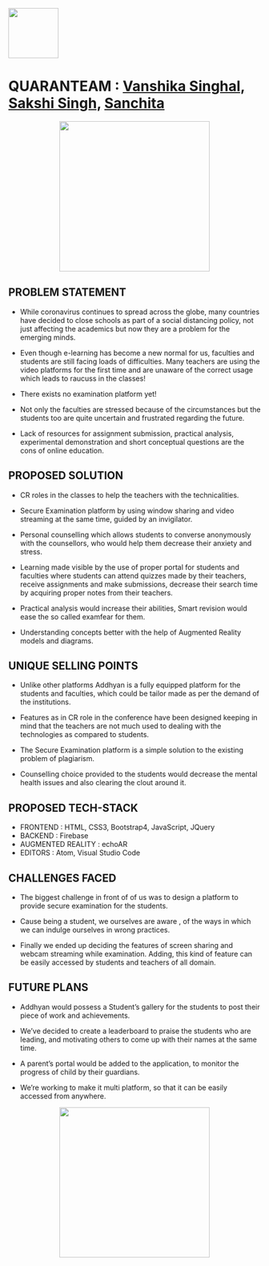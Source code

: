 <p align=""><img src="https://github.com/SanchitaMishra170676/Eduthon/blob/master/eduTHON.png" width="100"/></p>

# QUARANTEAM : [Vanshika Singhal,](https://www.linkedin.com/in/vanshika-singhal-3a4a301a7/ "View Linkdin Profile") [Sakshi Singh,](https://www.linkedin.com/in/sakshi-singh-988b9a1aa/ "View Linkdin Profile") [Sanchita](https://www.linkedin.com/in/sanchita-mishra-1b622a196/ "View Linkdin Profile")
<p align="center"><img src="https://github.com/SanchitaMishra170676/Eduthon/blob/master/Addhyan/Images/Addhyan.png" width="300"/></p>


## PROBLEM STATEMENT
- While coronavirus continues to spread across the globe, many countries have decided to close schools as part of a social distancing policy, not just affecting the academics but now they are a problem for the emerging minds.

- Even though e-learning has become a new normal for us, faculties and students are still facing loads of difficulties. Many teachers are using the video platforms for the first time and are unaware of the correct usage which leads to raucuss in the classes!

- There exists no examination platform yet!

- Not only the faculties are stressed because of the circumstances but the students too are quite uncertain and frustrated regarding the future.

- Lack of resources for assignment submission, practical analysis, experimental demonstration and short conceptual questions are the cons of online education.

## PROPOSED SOLUTION 
- CR roles in the classes to help the teachers with the technicalities.

- Secure Examination platform by using window sharing and video streaming at the same time, guided by an invigilator.

- Personal counselling which allows students to converse anonymously with the counsellors, who would help them decrease their anxiety and stress.

- Learning made visible by the use of proper portal for students and faculties where students can attend quizzes made by their teachers, receive assignments and make submissions, decrease their search time by acquiring proper notes from their teachers.

- Practical analysis would increase their abilities, Smart revision would ease the so called examfear for them.  

- Understanding concepts better with the help of Augmented Reality models and diagrams.

## UNIQUE SELLING POINTS 
- Unlike other platforms Addhyan is a fully equipped platform for the students and faculties, which could be tailor made as per the demand of the institutions. 

- Features as in CR role in the conference have been designed keeping in mind that the teachers are not much used to dealing with the technologies as compared to students.

- The Secure Examination platform is a simple solution to the existing problem of plagiarism.

- Counselling choice provided to the students would decrease the mental health issues and also clearing the clout around it.


## PROPOSED TECH-STACK
- FRONTEND                         : HTML, CSS3, Bootstrap4, JavaScript, JQuery
- BACKEND 	                       : Firebase
- AUGMENTED REALITY                : echoAR
- EDITORS                          : Atom, Visual Studio Code

## CHALLENGES FACED
- The biggest challenge in front of of us was to design a platform to provide secure examination for the students. 

- Cause being a student, we ourselves are aware , of the ways in which we can indulge ourselves in wrong practices.

- Finally we ended up deciding the features of screen sharing  and webcam streaming while examination. Adding, this kind of feature can be easily accessed by students and teachers of all domain. 

## FUTURE PLANS
- Addhyan would possess a Student’s gallery for the students to post their piece of work and achievements.

- We’ve decided to create a leaderboard to praise the students who are leading, and motivating others to come up with their names at the same time.

- A parent’s portal would be added to the application, to monitor the progress of child by their guardians.

- We’re working to make it multi platform, so that it can be easily accessed from anywhere.



<p align="center"><img src="https://github.com/SanchitaMishra170676/Eduthon/blob/master/Addhyan/Images/team.png" width="300"/></p>



